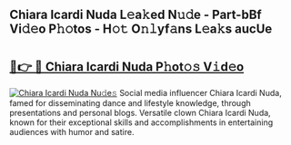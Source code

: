 ## Chiara Icardi Nuda L𝚎a𝚔ed N𝚞𝚍e - Part-bBf Vi𝚍𝚎o P𝚑𝚘tos - H𝚘𝚝 O𝚗𝚕yf𝚊ns L𝚎a𝚔s aucUe

# <h2><a href="http://kf92a5.oniu.top/?m=Chiara+Icardi+Nuda">🔗👉 🔴 Chiara Icardi Nuda P𝚑ot𝚘𝚜 V𝚒d𝚎o</a></h2>

[![Chiara Icardi Nuda Nu𝚍e𝚜](https://i.imgur.com/0qMVB7G.gif)](http://kf92a5.oniu.top/?m=Chiara+Icardi+Nuda)
Social media influencer Chiara Icardi Nuda, famed for disseminating dance and lifestyle knowledge, through presentations and personal blogs. Versatile clown Chiara Icardi Nuda, known for their exceptional skills and accomplishments in entertaining audiences with humor and satire.  
